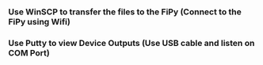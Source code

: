 ### Use WinSCP to transfer the files to the FiPy (Connect to the FiPy using Wifi)

### Use Putty to view Device Outputs (Use USB cable and listen on COM Port)